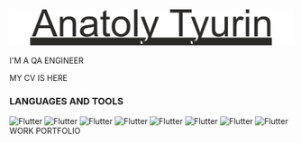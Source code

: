 ![Header](https://github.com/AnatolyTyurin/anatolytyurin/blob/main/Ava.png)


I'M A QA ENGINEER

MY CV IS HERE

### LANGUAGES AND TOOLS
![Flutter](https://img.shields.io/badge/-postgreSQL-2b2a29?style=for-the-badge&logo=postgresql)
![Flutter](https://img.shields.io/badge/-github-2b2a29?style=for-the-badge&logo=github)
![Flutter](https://img.shields.io/badge/-postman-2b2a29?style=for-the-badge&logo=postman)
![Flutter](https://img.shields.io/badge/-devtools-2b2a29?style=for-the-badge&logo=devtools)
![Flutter](https://img.shields.io/badge/-fiddler-2b2a29?style=for-the-badge&logo=fiddler)
![Flutter](https://img.shields.io/badge/-charles-2b2a29?style=for-the-badge&logo=charles)
![Flutter](https://img.shields.io/badge/-draw.io-2b2a29?style=for-the-badge&logo=draw.io)
![Flutter](https://img.shields.io/badge/-git-2b2a29?style=for-the-badge&logo=git)
                                                         WORK PORTFOLIO


